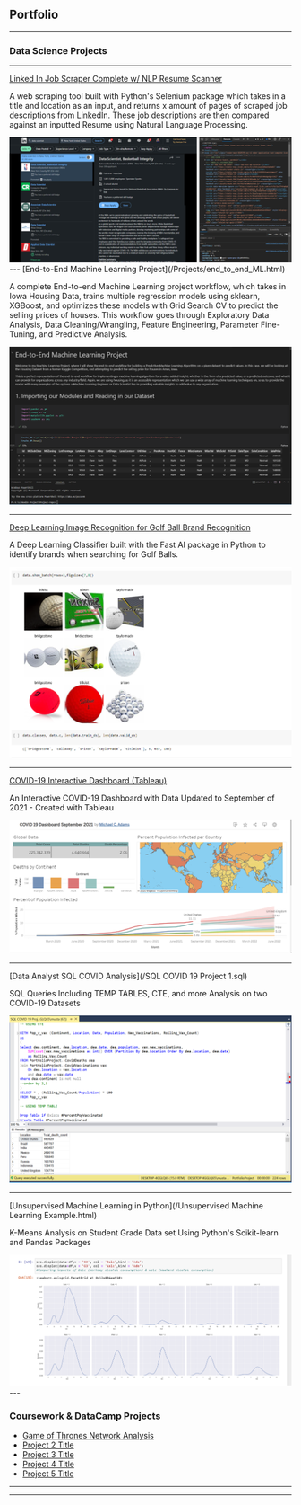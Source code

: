 ## Portfolio

---

### Data Science Projects


---
[Linked In Job Scraper Complete w/ NLP Resume Scanner](/Projects/Complete_LinkedIn_Scraper.html)

A web scraping tool built with Python's Selenium package which takes in a title and location as an input, and returns x amount of pages of scraped job descriptions from LinkedIn. These job descriptions are then compared against an inputted Resume using Natural Language Processing.

<img src="images/Job_Scraper.PNG?raw=true"/>
---
[End-to-End Machine Learning Project](/Projects/end_to_end_ML.html)

A complete End-to-end Machine Learning project workflow, which takes in Iowa Housing Data, trains multiple regression models using sklearn, XGBoost, and optimizes these models with Grid Search CV to predict the selling prices of houses. This workflow goes through Exploratory Data Analysis, Data Cleaning/Wrangling, Feature Engineering, Parameter Fine-Tuning, and Predictive Analysis. 

<img src="images/end-to-end-ml.png?raw=true"/>

---
[Deep Learning Image Recognition for Golf Ball Brand Recognition](/Projects/Deep_Learning_Classifier.html)

A Deep Learning Classifier built with the Fast AI package in Python to identify brands when searching for Golf Balls.

<img src="images/golfballs.PNG?raw=true"/>

---
[COVID-19 Interactive Dashboard (Tableau)](/Projects/Tableau/index.html)

An Interactive COVID-19 Dashboard with Data Updated to September of 2021 - Created with Tableau

<img src="images/COVID 19 Tableau Dashboard.PNG?raw=true"/>

---

[Data Analyst SQL COVID Analysis](/SQL COVID 19 Project 1.sql)

SQL Queries Including TEMP TABLES, CTE, and more Analysis on two COVID-19 Datasets 

<img src="images/SQL COVID 19 Screenshot 1.PNG?raw=true"/>

---

[Unsupervised Machine Learning in Python](/Unsupervised Machine Learning Example.html)

K-Means Analysis on Student Grade Data set Using Python's Scikit-learn and Pandas Packages

<img src="images/Machine Learning Distributions PNG.PNG?raw=true"/>
---


### Coursework & DataCamp Projects

- [Game of Thrones Network Analysis](/GoT_Network_Analysis_DataCamp.html)
- [Project 2 Title](http://example.com/)
- [Project 3 Title](http://example.com/)
- [Project 4 Title](http://example.com/)
- [Project 5 Title](http://example.com/)

---




---

<!-- Remove above link if you don't want to attibute -->

